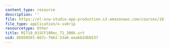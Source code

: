 ```yaml
---
content_type: resource
description: ''
file: https://ol-ocw-studio-app-production.s3.amazonaws.com/courses/18-01sc-single-variable-calculus-fall-2010/8b858501667cf66233a6eaabb2dbb537_MIT18_01SCF10Rec_71_300k.srt
file_type: application/x-subrip
resourcetype: Other
title: MIT18_01SCF10Rec_71_300k.srt
uid: 8b858501-667c-f662-33a6-eaabb2dbb537
---
```

